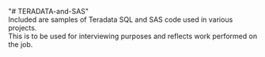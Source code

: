 "# TERADATA-and-SAS"<br/>
Included are samples of Teradata SQL and SAS code used in various projects.<br/>
This is to be used for interviewing purposes and reflects work performed on the job.
